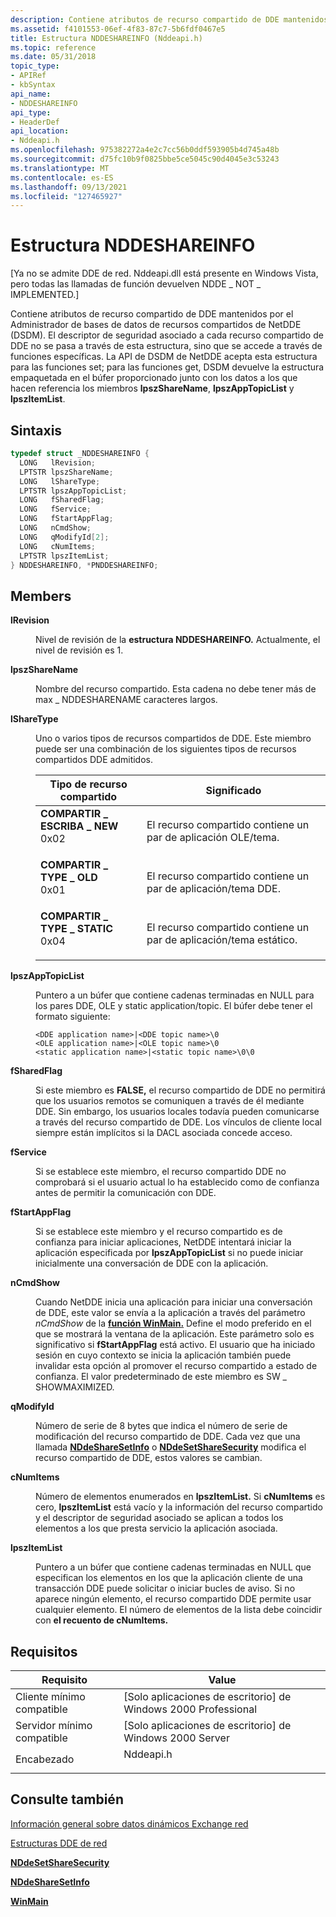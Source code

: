 ```yaml
---
description: Contiene atributos de recurso compartido de DDE mantenidos por el Administrador de bases de datos de recursos compartidos de NetDDE (DSDM).
ms.assetid: f4101553-06ef-4f83-87c7-5b6fdf0467e5
title: Estructura NDDESHAREINFO (Nddeapi.h)
ms.topic: reference
ms.date: 05/31/2018
topic_type:
- APIRef
- kbSyntax
api_name:
- NDDESHAREINFO
api_type:
- HeaderDef
api_location:
- Nddeapi.h
ms.openlocfilehash: 975382272a4e2c7cc56b0ddf593905b4d745a48b
ms.sourcegitcommit: d75fc10b9f0825bbe5ce5045c90d4045e3c53243
ms.translationtype: MT
ms.contentlocale: es-ES
ms.lasthandoff: 09/13/2021
ms.locfileid: "127465927"
---
```

# <a name="nddeshareinfo-structure"></a>Estructura NDDESHAREINFO

\[Ya no se admite DDE de red. Nddeapi.dll está presente en Windows Vista, pero todas las llamadas de función devuelven NDDE \_ NOT \_ IMPLEMENTED.\]

Contiene atributos de recurso compartido de DDE mantenidos por el Administrador de bases de datos de recursos compartidos de NetDDE (DSDM). El descriptor de seguridad asociado a cada recurso compartido de DDE no se pasa a través de esta estructura, sino que se accede a través de funciones específicas. La API de DSDM de NetDDE acepta esta estructura para las funciones set; para las funciones get, DSDM devuelve la estructura empaquetada en el búfer proporcionado junto con los datos a los que hacen referencia los miembros **lpszShareName**, **lpszAppTopicList** y **lpszItemList**.

## <a name="syntax"></a>Sintaxis


```C++
typedef struct _NDDESHAREINFO {
  LONG   lRevision;
  LPTSTR lpszShareName;
  LONG   lShareType;
  LPTSTR lpszAppTopicList;
  LONG   fSharedFlag;
  LONG   fService;
  LONG   fStartAppFlag;
  LONG   nCmdShow;
  LONG   qModifyId[2];
  LONG   cNumItems;
  LPTSTR lpszItemList;
} NDDESHAREINFO, *PNDDESHAREINFO;
```



## <a name="members"></a>Members

<dl> <dt>

**lRevision**
</dt> <dd>

Nivel de revisión de la **estructura NDDESHAREINFO.** Actualmente, el nivel de revisión es 1.

</dd> <dt>

**lpszShareName**
</dt> <dd>

Nombre del recurso compartido. Esta cadena no debe tener más de max \_ NDDESHARENAME caracteres largos.

</dd> <dt>

**lShareType**
</dt> <dd>

Uno o varios tipos de recursos compartidos de DDE. Este miembro puede ser una combinación de los siguientes tipos de recursos compartidos DDE admitidos.



| Tipo de recurso compartido                                                                                                                                                                                                                           | Significado                                                        |
|--------------------------------------------------------------------------------------------------------------------------------------------------------------------------------------------------------------------------------------|----------------------------------------------------------------|
| <span id="SHARE_TYPE_NEW"></span><span id="share_type_new"></span><dl> <dt>**COMPARTIR \_ ESCRIBA \_ NEW**</dt> <dt>0x02</dt> </dl>          | El recurso compartido contiene un par de aplicación OLE/tema.<br/>   |
| <span id="SHARE_TYPE_OLD"></span><span id="share_type_old"></span><dl> <dt>**COMPARTIR \_ TYPE \_ OLD**</dt> <dt>0x01</dt> </dl>          | El recurso compartido contiene un par de aplicación/tema DDE.<br/>    |
| <span id="SHARE_TYPE_STATIC"></span><span id="share_type_static"></span><dl> <dt>**COMPARTIR \_ TYPE \_ STATIC**</dt> <dt>0x04</dt> </dl> | El recurso compartido contiene un par de aplicación/tema estático.<br/> |



 

</dd> <dt>

**lpszAppTopicList**
</dt> <dd>

Puntero a un búfer que contiene cadenas terminadas en NULL para los pares DDE, OLE y static application/topic. El búfer debe tener el formato siguiente:

``` syntax
<DDE application name>|<DDE topic name>\0
<OLE application name>|<OLE topic name>\0
<static application name>|<static topic name>\0\0
```

</dd> <dt>

**fSharedFlag**
</dt> <dd>

Si este miembro es **FALSE,** el recurso compartido de DDE no permitirá que los usuarios remotos se comuniquen a través de él mediante DDE. Sin embargo, los usuarios locales todavía pueden comunicarse a través del recurso compartido de DDE. Los vínculos de cliente local siempre están implícitos si la DACL asociada concede acceso.

</dd> <dt>

**fService**
</dt> <dd>

Si se establece este miembro, el recurso compartido DDE no comprobará si el usuario actual lo ha establecido como de confianza antes de permitir la comunicación con DDE.

</dd> <dt>

**fStartAppFlag**
</dt> <dd>

Si se establece este miembro y el recurso compartido es de confianza para iniciar aplicaciones, NetDDE intentará iniciar la aplicación especificada por **lpszAppTopicList** si no puede iniciar inicialmente una conversación de DDE con la aplicación.

</dd> <dt>

**nCmdShow**
</dt> <dd>

Cuando NetDDE inicia una aplicación para iniciar una conversación de DDE, este valor se envía a la aplicación a través del parámetro *nCmdShow* de la [**función WinMain.**](/windows/win32/api/winbase/nf-winbase-winmain) Define el modo preferido en el que se mostrará la ventana de la aplicación. Este parámetro solo es significativo si **fStartAppFlag** está activo. El usuario que ha iniciado sesión en cuyo contexto se inicia la aplicación también puede invalidar esta opción al promover el recurso compartido a estado de confianza. El valor predeterminado de este miembro es SW \_ SHOWMAXIMIZED.

</dd> <dt>

**qModifyId**
</dt> <dd>

Número de serie de 8 bytes que indica el número de serie de modificación del recurso compartido de DDE. Cada vez que una llamada [**NDdeShareSetInfo**](nddesharesetinfo.md) o [**NDdeSetShareSecurity**](nddesetsharesecurity.md) modifica el recurso compartido de DDE, estos valores se cambian.

</dd> <dt>

**cNumItems**
</dt> <dd>

Número de elementos enumerados en **lpszItemList.** Si **cNumItems** es cero, **lpszItemList** está vacío y la información del recurso compartido y el descriptor de seguridad asociado se aplican a todos los elementos a los que presta servicio la aplicación asociada.

</dd> <dt>

**lpszItemList**
</dt> <dd>

Puntero a un búfer que contiene cadenas terminadas en NULL que especifican los elementos en los que la aplicación cliente de una transacción DDE puede solicitar o iniciar bucles de aviso. Si no aparece ningún elemento, el recurso compartido DDE permite usar cualquier elemento. El número de elementos de la lista debe coincidir con **el recuento de cNumItems.**

</dd> </dl>

## <a name="requirements"></a>Requisitos



| Requisito | Value |
|-------------------------------------|--------------------------------------------------------------------------------------|
| Cliente mínimo compatible<br/> | \[Solo aplicaciones de escritorio\] de Windows 2000 Professional<br/>                           |
| Servidor mínimo compatible<br/> | \[Solo aplicaciones de escritorio\] de Windows 2000 Server<br/>                                 |
| Encabezado<br/>                   | <dl> <dt>Nddeapi.h</dt> </dl> |



## <a name="see-also"></a>Consulte también

<dl> <dt>

[Información general sobre datos dinámicos Exchange red](network-dynamic-data-exchange.md)
</dt> <dt>

[Estructuras DDE de red](network-dde-structures.md)
</dt> <dt>

[**NDdeSetShareSecurity**](nddesetsharesecurity.md)
</dt> <dt>

[**NDdeShareSetInfo**](nddesharesetinfo.md)
</dt> <dt>

[**WinMain**](/windows/win32/api/winbase/nf-winbase-winmain)
</dt> </dl>

 

